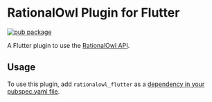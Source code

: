 # RationalOwl Plugin for Flutter

[![pub package](https://img.shields.io/pub/v/rationalowl_flutter.svg)](https://pub.dev/packages/rationalowl_flutter)

A Flutter plugin to use the [RationalOwl API](https://www.rationalowl.com).

## Usage

To use this plugin, add `rationalowl_flutter` as a [dependency in your pubspec.yaml file](https://flutter.dev/docs/development/platform-integration/platform-channels).
